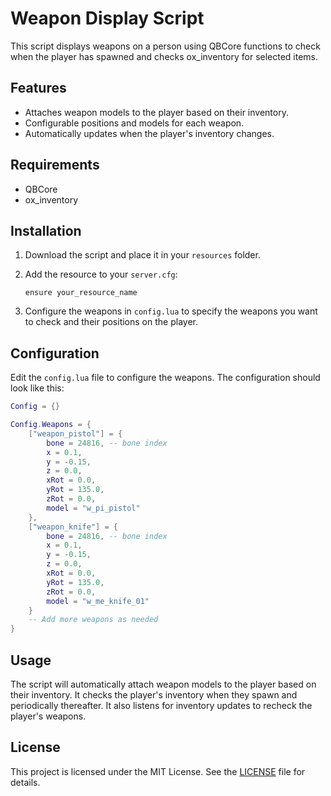 
# Weapon Display Script

This script displays weapons on a person using QBCore functions to check when the player has spawned and checks ox_inventory for selected items.

## Features

- Attaches weapon models to the player based on their inventory.
- Configurable positions and models for each weapon.
- Automatically updates when the player's inventory changes.

## Requirements

- QBCore
- ox_inventory

## Installation

1. Download the script and place it in your `resources` folder.
2. Add the resource to your `server.cfg`:

   ```plaintext
   ensure your_resource_name
   ```

3. Configure the weapons in `config.lua` to specify the weapons you want to check and their positions on the player.

## Configuration

Edit the `config.lua` file to configure the weapons. The configuration should look like this:

```lua
Config = {}

Config.Weapons = {
    ["weapon_pistol"] = {
        bone = 24816, -- bone index
        x = 0.1,
        y = -0.15,
        z = 0.0,
        xRot = 0.0,
        yRot = 135.0,
        zRot = 0.0,
        model = "w_pi_pistol"
    },
    ["weapon_knife"] = {
        bone = 24816, -- bone index
        x = 0.1,
        y = -0.15,
        z = 0.0,
        xRot = 0.0,
        yRot = 135.0,
        zRot = 0.0,
        model = "w_me_knife_01"
    }
    -- Add more weapons as needed
}
```

## Usage

The script will automatically attach weapon models to the player based on their inventory. It checks the player's inventory when they spawn and periodically thereafter. It also listens for inventory updates to recheck the player's weapons.

## License

This project is licensed under the MIT License. See the [LICENSE](LICENSE) file for details.
